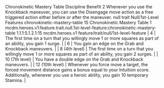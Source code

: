 <ability>
  <name>Chronokinetic Mastery Table</name>
  <keywords>
    <keyword>Discipline</keyword>
  </keywords>
  <type>Benefit</type>
  <distance>2</distance>
  <target>Whenever you use the Knockback maneuver, you can use the Disengage move action as a free triggered action either before or after the maneuver.</target>
  <metadata>
    <class>null</class>
    <feature_type>trait</feature_type>
    <file_dpath>Null/1st-Level Features</file_dpath>
    <item_id>chronokinetic-mastery-table</item_id>
    <item_index>15</item_index>
    <item_name>Chronokinetic Mastery Table</item_name>
    <level>1</level>
    <scc>mcdm.heroes.v1:feature.trait.null.1st-level-feature:chronokinetic-mastery-table</scc>
    <scdc>1.1.1:5.1.2.1:15</scdc>
    <source>mcdm.heroes.v1</source>
    <type>feature/trait/null/1st-level-feature</type>
  </metadata>
  <effects>
    <effect type="mundane">| 4               | The first time on a turn that you willingly move 1 or more squares as part of an ability, you gain 1 surge.                                                                                 |
| 6               | You gain an edge on the Grab and Knockback maneuvers.                                                                                                                                       |
| 8 (4th level)   | The first time on a turn that you willingly move 1 or more squares as part of an ability, you gain 2 surges.                                                                                |
| 10 (7th level)  | You have a double edge on the Grab and Knockback maneuvers.                                                                                                                                 |
| 12 (10th level) | Whenever you force move a target, the forced movement distance gains a bonus equal to your Intuition score. Additionally, whenever you use a heroic ability, you gain 10 temporary Stamina. |</effect>
  </effects>
</ability>
